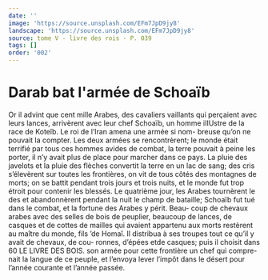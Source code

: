 ```yaml
---
date: ''
image: 'https://source.unsplash.com/EFm7JpD9jy8'
landscape: 'https://source.unsplash.com/EFm7JpD9jy8'
source: tome V - livre des rois - P. 039
tags: []
order: '002'
---
```


# Darab bat l'armée de Schoaïb

Or il advint que cent mille Arabes, des cavaliers vaillants qui perçaient avec leurs lances, arrivèrent avec leur chef Schoaïb, un homme iIIUstre de la race de Koteîb. Le roi de l’Iran amena une armée si nom-
breuse qu’on ne pouvait la compter. Les deux armées
se rencontrèrent; le monde était terrifié par tous ces hommes avides de combat, la terre pouvait à peine les porter, il n’y avait plus de place pour marcher dans ce pays. La pluie des javelots et la pluie des flèches convertit la terre en un lac de sang; des cris s’élevèrent sur toutes les frontières, on vit de tous
côtés des montagnes de morts; on se battit pendant trois jours et trois nuits, et le monde fut trop étroit pour contenir les blessés. Le quatrième jour, les Arabes tournèrent le des et abandonnèrent pendant
la nuit le champ de bataille; Schoaïb fut tué dans
le combat, et la fortune des Arabes y périt. Beau- coup de chevaux arabes avec des selles de bois de peuplier, beaucoup de lances, de casques et de cottes de mailles qui avaient appartenu aux morts restèrent au maître du monde, fils ’de Homaî. Il distribua à
ses troupes tout ce qu’il y avait de chevaux, de cou- ronnes, d’épées etde casques; puis il choisit dans
60 LE LIVRE DES BOIS.
son armée pour cette frontière un chef qui compre- nait la langue de ce peuple, et l’envoya lever l’impôt
dans le désert pour l’année courante et l’année passée.

